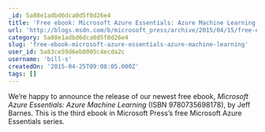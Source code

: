```yaml
---
_id: 5a88e1adbd6dca0d5f0d26e4
title: 'Free ebook: Microsoft Azure Essentials: Azure Machine Learning'
url: 'http://blogs.msdn.com/b/microsoft_press/archive/2015/04/15/free-ebook-microsoft-azure-essentials-azure-machine-learning.aspx'
category: 5a88e1adbd6dca0d5f0d26e4
slug: 'free-ebook-microsoft-azure-essentials-azure-machine-learning'
user_id: 5a83ce59d6eb0005c4ecda2c
username: 'bill-s'
createdOn: '2015-04-25T09:08:05.000Z'
tags: []
---
```


We’re happy to announce the release of our newest free ebook, <em>Microsoft Azure Essentials: Azure Machine Learning</em> (ISBN 9780735698178), by Jeff Barnes. This is the third ebook in Microsoft Press’s free Microsoft Azure Essentials series.
